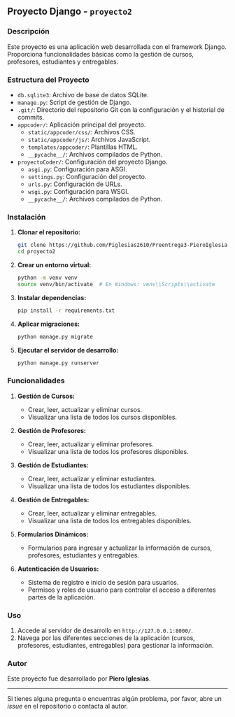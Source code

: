 ## Proyecto Django - `proyecto2`

### Descripción

Este proyecto es una aplicación web desarrollada con el framework Django. Proporciona funcionalidades básicas como la gestión de cursos, profesores, estudiantes y entregables. 

### Estructura del Proyecto

- `db.sqlite3`: Archivo de base de datos SQLite.
- `manage.py`: Script de gestión de Django.
- `.git/`: Directorio del repositorio Git con la configuración y el historial de commits.
- `appcoder/`: Aplicación principal del proyecto.
  - `static/appcoder/css/`: Archivos CSS.
  - `static/appcoder/js/`: Archivos JavaScript.
  - `templates/appcoder/`: Plantillas HTML.
  - `__pycache__/`: Archivos compilados de Python.
- `proyectoCoder/`: Configuración del proyecto Django.
  - `asgi.py`: Configuración para ASGI.
  - `settings.py`: Configuración del proyecto.
  - `urls.py`: Configuración de URLs.
  - `wsgi.py`: Configuración para WSGI.
  - `__pycache__/`: Archivos compilados de Python.

### Instalación

1. **Clonar el repositorio:**

   ```bash
   git clone https://github.com/Piglesias2610/Preentrega3-PieroIglesias
   cd proyecto2
   ```

2. **Crear un entorno virtual:**

   ```bash
   python -m venv venv
   source venv/bin/activate  # En Windows: venv\\Scripts\\activate
   ```

3. **Instalar dependencias:**

   ```bash
   pip install -r requirements.txt
   ```

4. **Aplicar migraciones:**

   ```bash
   python manage.py migrate
   ```

5. **Ejecutar el servidor de desarrollo:**

   ```bash
   python manage.py runserver
   ```

### Funcionalidades

1. **Gestión de Cursos:**
   - Crear, leer, actualizar y eliminar cursos.
   - Visualizar una lista de todos los cursos disponibles.

2. **Gestión de Profesores:**
   - Crear, leer, actualizar y eliminar profesores.
   - Visualizar una lista de todos los profesores disponibles.

3. **Gestión de Estudiantes:**
   - Crear, leer, actualizar y eliminar estudiantes.
   - Visualizar una lista de todos los estudiantes disponibles.

4. **Gestión de Entregables:**
   - Crear, leer, actualizar y eliminar entregables.
   - Visualizar una lista de todos los entregables disponibles.

5. **Formularios Dinámicos:**
   - Formularios para ingresar y actualizar la información de cursos, profesores, estudiantes y entregables.

6. **Autenticación de Usuarios:**
   - Sistema de registro e inicio de sesión para usuarios.
   - Permisos y roles de usuario para controlar el acceso a diferentes partes de la aplicación.

### Uso

1. Accede al servidor de desarrollo en `http://127.0.0.1:8000/`.
2. Navega por las diferentes secciones de la aplicación (cursos, profesores, estudiantes, entregables) para gestionar la información.

### Autor

Este proyecto fue desarrollado por **Piero Iglesias**.

---

Si tienes alguna pregunta o encuentras algún problema, por favor, abre un *issue* en el repositorio o contacta al autor.
